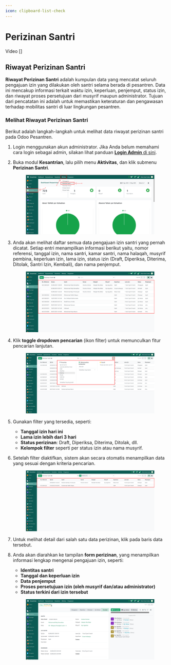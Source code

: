 ```yaml
---
icon: clipboard-list-check
---
```


# Perizinan Santri

Video \[]

## Riwayat Perizinan Santri

**Riwayat Perizinan Santri** adalah kumpulan data yang mencatat seluruh pengajuan izin yang dilakukan oleh santri selama berada di pesantren. Data ini mencakup informasi terkait waktu izin, keperluan, penjemput, status izin, dan riwayat proses persetujuan dari musyrif maupun administrator. Tujuan dari pencatatan ini adalah untuk memastikan keteraturan dan pengawasan terhadap mobilitas santri di luar lingkungan pesantren.

### Melihat Riwayat Perizinan Santri

Berikut adalah langkah-langkah untuk melihat data riwayat perizinan santri pada Odoo Pesantren.

1. Login menggunakan akun administrator. Jika Anda belum memahami cara login sebagai admin, silakan lihat panduan [**Login Admin** di sini](../../panduan-login/login-admin.md).
2.  Buka modul **Kesantrian**, lalu pilih menu **Aktivitas**, dan klik submenu **Perizinan Santri**.

    <figure><img src="../../.gitbook/assets/images-633 (3).png" alt=""><figcaption></figcaption></figure>


3.  Anda akan melihat daftar semua data pengajuan izin santri yang pernah dicatat. Setiap entri menampilkan informasi berikut yaitu, nomor referensi, tanggal izin, nama santri, kamar santri, nama halaqah, musyrif pembina, keperluan izin, lama izin, status izin (Draft, Diperiksa, Diterima, Ditolak, Santri Izin, Kembali), dan nama penjemput.

    <figure><img src="../../.gitbook/assets/images-634 (1).png" alt=""><figcaption></figcaption></figure>


4.  Klik **toggle dropdown pencarian** (ikon filter) untuk memunculkan fitur pencarian lanjutan.

    <figure><img src="../../.gitbook/assets/images-635.png" alt=""><figcaption></figcaption></figure>


5. Gunakan filter yang tersedia, seperti:
   * **Tanggal izin hari ini**
   * **Lama izin lebih dari 3 hari**
   * **Status perizinan**: Draft, Diperiksa, Diterima, Ditolak, dll.
   * **Kelompok filter** seperti per status izin atau nama musyrif.
6.  Setelah filter diaktifkan, sistem akan secara otomatis menampilkan data yang sesuai dengan kriteria pencarian.

    <figure><img src="../../.gitbook/assets/images-636 (1).png" alt=""><figcaption></figcaption></figure>


7. Untuk melihat detail dari salah satu data perizinan, klik pada baris data tersebut.
8.  Anda akan diarahkan ke tampilan **form perizinan**, yang menampilkan informasi lengkap mengenai pengajuan izin, seperti:

    * **Identitas santri**
    * **Tanggal dan keperluan izin**
    * **Data penjemput**
    * **Proses persetujuan izin (oleh musyrif dan/atau administrator)**
    * **Status terkini dari izin tersebut**

    <figure><img src="../../.gitbook/assets/images-637.png" alt=""><figcaption></figcaption></figure>
